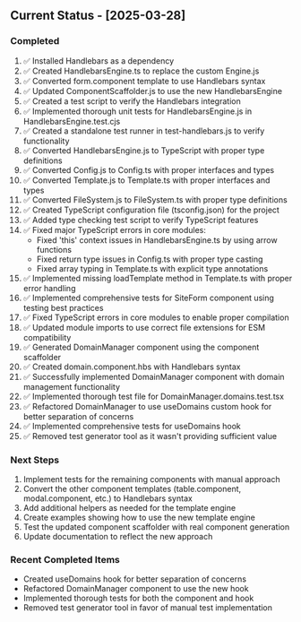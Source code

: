 ## Current Status - [2025-03-28]

### Completed
1. ✅ Installed Handlebars as a dependency
2. ✅ Created HandlebarsEngine.ts to replace the custom Engine.js
3. ✅ Converted form.component template to use Handlebars syntax
4. ✅ Updated ComponentScaffolder.js to use the new HandlebarsEngine
5. ✅ Created a test script to verify the Handlebars integration
6. ✅ Implemented thorough unit tests for HandlebarsEngine.js in HandlebarsEngine.test.cjs
7. ✅ Created a standalone test runner in test-handlebars.js to verify functionality
8. ✅ Converted HandlebarsEngine.js to TypeScript with proper type definitions
9. ✅ Converted Config.js to Config.ts with proper interfaces and types
10. ✅ Converted Template.js to Template.ts with proper interfaces and types
11. ✅ Converted FileSystem.js to FileSystem.ts with proper type definitions
12. ✅ Created TypeScript configuration file (tsconfig.json) for the project
13. ✅ Added type checking test script to verify TypeScript features
14. ✅ Fixed major TypeScript errors in core modules:
    - Fixed 'this' context issues in HandlebarsEngine.ts by using arrow functions
    - Fixed return type issues in Config.ts with proper type casting
    - Fixed array typing in Template.ts with explicit type annotations
15. ✅ Implemented missing loadTemplate method in Template.ts with proper error handling
16. ✅ Implemented comprehensive tests for SiteForm component using testing best practices
17. ✅ Fixed TypeScript errors in core modules to enable proper compilation
18. ✅ Updated module imports to use correct file extensions for ESM compatibility
19. ✅ Generated DomainManager component using the component scaffolder
20. ✅ Created domain.component.hbs with Handlebars syntax
21. ✅ Successfully implemented DomainManager component with domain management functionality
22. ✅ Implemented thorough test file for DomainManager.domains.test.tsx
23. ✅ Refactored DomainManager to use useDomains custom hook for better separation of concerns
24. ✅ Implemented comprehensive tests for useDomains hook
25. ✅ Removed test generator tool as it wasn't providing sufficient value

### Next Steps
1. Implement tests for the remaining components with manual approach
2. Convert the other component templates (table.component, modal.component, etc.) to Handlebars syntax
3. Add additional helpers as needed for the template engine
4. Create examples showing how to use the new template engine
5. Test the updated component scaffolder with real component generation
6. Update documentation to reflect the new approach

### Recent Completed Items
- Created useDomains hook for better separation of concerns
- Refactored DomainManager component to use the new hook
- Implemented thorough tests for both the component and hook
- Removed test generator tool in favor of manual test implementation
